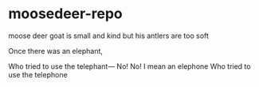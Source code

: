 # moosedeer-repo


moose deer goat 
is small and kind
but his antlers
are too soft

Once there was an elephant,

Who tried to use the telephant—
No! No! I mean an elephone
Who tried to use the telephone

